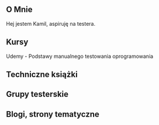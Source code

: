 <h2>O Mnie</h2>

Hej jestem Kamil, aspiruję na testera.

<h2>Kursy</h2>

Udemy - Podstawy manualnego testowania oprogramowania


<h2>Techniczne książki</h2>




<h2>Grupy testerskie</h2>



<h2>Blogi, strony tematyczne</h2>

